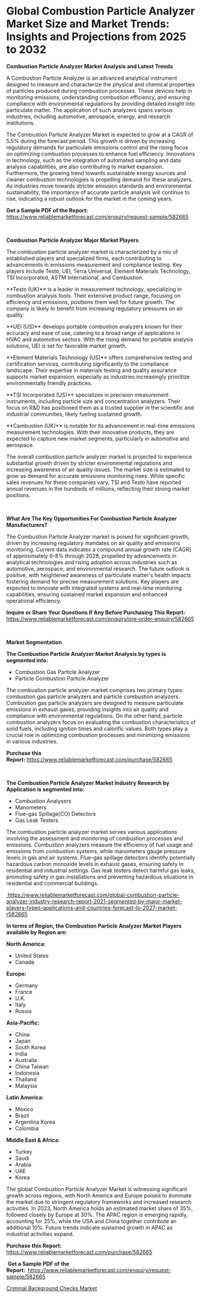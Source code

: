 <p><h1>Global Combustion Particle Analyzer Market Size and Market Trends: Insights and Projections from 2025 to 2032</h1></p><p><strong>Combustion Particle Analyzer Market Analysis and Latest Trends</strong></p>
<p><p>A Combustion Particle Analyzer is an advanced analytical instrument designed to measure and characterize the physical and chemical properties of particles produced during combustion processes. These devices help in monitoring emissions, understanding combustion efficiency, and ensuring compliance with environmental regulations by providing detailed insight into particulate matter. The application of such analyzers spans various industries, including automotive, aerospace, energy, and research institutions.</p><p>The Combustion Particle Analyzer Market is expected to grow at a CAGR of 5.5% during the forecast period. This growth is driven by increasing regulatory demands for particulate emissions control and the rising focus on optimizing combustion processes to enhance fuel efficiency. Innovations in technology, such as the integration of automated sampling and data analysis capabilities, are also contributing to market expansion. Furthermore, the growing trend towards sustainable energy sources and cleaner combustion technologies is propelling demand for these analyzers. As industries move towards stricter emission standards and environmental sustainability, the importance of accurate particle analysis will continue to rise, indicating a robust outlook for the market in the coming years.</p></p>
<p><strong>Get a Sample PDF of the Report:&nbsp;</strong> <a href="https://www.reliablemarketforecast.com/enquiry/request-sample/582665?utm_campaign=2821&utm_medium=2&utm_source=Github&utm_content=ia&utm_term=23032025&utm_id=combustion-particle-analyzer">https://www.reliablemarketforecast.com/enquiry/request-sample/582665</a></p>
<p>&nbsp;</p>
<p><strong>Combustion Particle Analyzer Major Market Players</strong></p>
<p><p>The combustion particle analyzer market is characterized by a mix of established players and specialized firms, each contributing to advancements in emissions measurement and compliance testing. Key players include Testo, UEI, Terra Universal, Element Materials Technology, TSI Incorporated, ASTM International, and Cambustion.</p><p>**Testo (UK)** is a leader in measurement technology, specializing in combustion analysis tools. Their extensive product range, focusing on efficiency and emissions, positions them well for future growth. The company is likely to benefit from increasing regulatory pressures on air quality.</p><p>**UEI (US)** develops portable combustion analyzers known for their accuracy and ease of use, catering to a broad range of applications in HVAC and automotive sectors. With the rising demand for portable analysis solutions, UEI is set for favorable market growth.</p><p>**Element Materials Technology (US)** offers comprehensive testing and certification services, contributing significantly to the compliance landscape. Their expertise in materials testing and quality assurance supports market expansion, especially as industries increasingly prioritize environmentally friendly practices.</p><p>**TSI Incorporated (US)** specializes in precision measurement instruments, including particle size and concentration analyzers. Their focus on R&D has positioned them as a trusted supplier in the scientific and industrial communities, likely fueling sustained growth.</p><p>**Cambustion (UK)** is notable for its advancement in real-time emissions measurement technologies. With their innovative products, they are expected to capture new market segments, particularly in automotive and aerospace.</p><p>The overall combustion particle analyzer market is projected to experience substantial growth driven by stricter environmental regulations and increasing awareness of air quality issues. The market size is estimated to grow as demand for accurate emissions monitoring rises. While specific sales revenues for these companies vary, TSI and Testo have reported annual revenues in the hundreds of millions, reflecting their strong market positions.</p></p>
<p>&nbsp;</p>
<p><strong>What Are The Key Opportunities For Combustion Particle Analyzer Manufacturers?</strong></p>
<p><p>The Combustion Particle Analyzer market is poised for significant growth, driven by increasing regulatory mandates on air quality and emissions monitoring. Current data indicates a compound annual growth rate (CAGR) of approximately 6-8% through 2028, propelled by advancements in analytical technologies and rising adoption across industries such as automotive, aerospace, and environmental research. The future outlook is positive, with heightened awareness of particulate matter's health impacts fostering demand for precise measurement solutions. Key players are expected to innovate with integrated systems and real-time monitoring capabilities, ensuring sustained market expansion and enhanced operational efficiency.</p></p>
<p><strong>Inquire or Share Your Questions If Any Before Purchasing This Report:</strong> <a href="https://www.reliablemarketforecast.com/enquiry/pre-order-enquiry/582665?utm_campaign=2821&utm_medium=2&utm_source=Github&utm_content=ia&utm_term=23032025&utm_id=combustion-particle-analyzer">https://www.reliablemarketforecast.com/enquiry/pre-order-enquiry/582665</a></p>
<p>&nbsp;</p>
<p><strong>Market Segmentation</strong></p>
<p><strong>The Combustion Particle Analyzer Market Analysis by types is segmented into:</strong></p>
<p><ul><li>Combustion Gas Particle Analyzer</li><li>Particle Combustion Particle Analyzer</li></ul></p>
<p><p>The combustion particle analyzer market comprises two primary types: combustion gas particle analyzers and particle combustion analyzers. Combustion gas particle analyzers are designed to measure particulate emissions in exhaust gases, providing insights into air quality and compliance with environmental regulations. On the other hand, particle combustion analyzers focus on evaluating the combustion characteristics of solid fuels, including ignition times and calorific values. Both types play a crucial role in optimizing combustion processes and minimizing emissions in various industries.</p></p>
<p><strong>Purchase this Report:&nbsp;</strong><a href="https://www.reliablemarketforecast.com/purchase/582665?utm_campaign=2821&utm_medium=2&utm_source=Github&utm_content=ia&utm_term=23032025&utm_id=combustion-particle-analyzer">https://www.reliablemarketforecast.com/purchase/582665</a></p>
<p>&nbsp;</p>
<p><strong>The Combustion Particle Analyzer Market Industry Research by Application is segmented into:</strong></p>
<p><ul><li>Combustion Analysers</li><li>Manometers</li><li>Flue-gas Spillage(CO) Detectors</li><li>Gas Leak Testers</li></ul></p>
<p><p>The combustion particle analyzer market serves various applications involving the assessment and monitoring of combustion processes and emissions. Combustion analyzers measure the efficiency of fuel usage and emissions from combustion systems, while manometers gauge pressure levels in gas and air systems. Flue-gas spillage detectors identify potentially hazardous carbon monoxide levels in exhaust gases, ensuring safety in residential and industrial settings. Gas leak testers detect harmful gas leaks, promoting safety in gas installations and preventing hazardous situations in residential and commercial buildings.</p></p>
<p><a href="https://www.reliablemarketforecast.com/global-combustion-particle-analyzer-industry-research-report-2021-segmented-by-major-market-players-types-applications-and-countries-forecast-to-2027-market-r582665?utm_campaign=2821&utm_medium=2&utm_source=Github&utm_content=ia&utm_term=23032025&utm_id=combustion-particle-analyzer">&nbsp;https://www.reliablemarketforecast.com/global-combustion-particle-analyzer-industry-research-report-2021-segmented-by-major-market-players-types-applications-and-countries-forecast-to-2027-market-r582665</a></p>
<p><strong>In terms of Region, the Combustion Particle Analyzer Market Players available by Region are:</strong></p>
<p>
    <p> <strong> North America: </strong>
        <ul>
            <li>United States</li>
            <li>Canada</li>
        </ul>
        </p> 
    <p> <strong> Europe: </strong>
        <ul>
            <li>Germany</li>
            <li>France</li>
            <li>U.K.</li>
            <li>Italy</li>
            <li>Russia</li>
        </ul>
        </p> 
    <p> <strong> Asia-Pacific: </strong>
        <ul>
            <li>China</li>
            <li>Japan</li>
            <li>South Korea</li>
            <li>India</li>
            <li>Australia</li>
            <li>China Taiwan</li>
            <li>Indonesia</li>
            <li>Thailand</li>
            <li>Malaysia</li>
        </ul>
        </p> 
    <p> <strong> Latin America: </strong>
        <ul>
            <li>Mexico</li>
            <li>Brazil</li>
            <li>Argentina Korea</li>
            <li>Colombia</li>
        </ul>
        </p> 
    <p> <strong> Middle East & Africa: </strong>
        <ul>
            <li>Turkey</li>
            <li>Saudi</li>
            <li>Arabia</li>
            <li>UAE</li>
            <li>Korea</li>
        </ul>
    </p>
    </p>
<p><p>The global Combustion Particle Analyzer Market is witnessing significant growth across regions, with North America and Europe poised to dominate the market due to stringent regulatory frameworks and increased research activities. In 2023, North America holds an estimated market share of 35%, followed closely by Europe at 30%. The APAC region is emerging rapidly, accounting for 25%, while the USA and China together contribute an additional 10%. Future trends indicate sustained growth in APAC as industrial activities expand.</p></p>
<p><strong>Purchase this Report: </strong><a href="https://www.reliablemarketforecast.com/purchase/582665?utm_campaign=2821&utm_medium=2&utm_source=Github&utm_content=ia&utm_term=23032025&utm_id=combustion-particle-analyzer">https://www.reliablemarketforecast.com/purchase/582665</a></p>
<p>&nbsp;<strong>Get a Sample PDF of the Report:&nbsp;&nbsp;</strong><a href="https://www.reliablemarketforecast.com/enquiry/request-sample/582665?utm_campaign=2821&utm_medium=2&utm_source=Github&utm_content=ia&utm_term=23032025&utm_id=combustion-particle-analyzer">https://www.reliablemarketforecast.com/enquiry/request-sample/582665</a></p>
<p><strong></strong></p>
<p><p><a href="https://github.com/zanoligarav/Market-Research-Report-List-1/blob/main/criminal-background-checks-market.md?utm_campaign=2821&utm_medium=2&utm_source=Github&utm_content=ia&utm_term=23032025&utm_id=combustion-particle-analyzer">Criminal Background Checks Market</a></p></p>